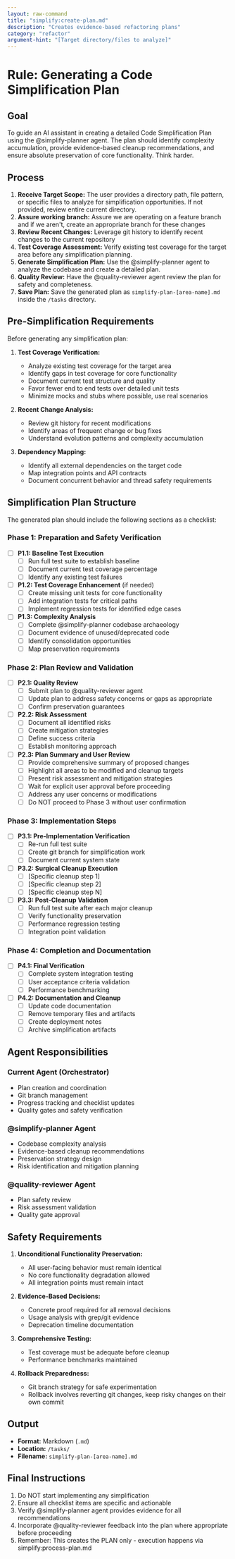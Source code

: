 ```yaml
---
layout: raw-command
title: "simplify:create-plan.md"
description: "Creates evidence-based refactoring plans"
category: "refactor"
argument-hint: "[Target directory/files to analyze]"
---
```


# Rule: Generating a Code Simplification Plan

## Goal

To guide an AI assistant in creating a detailed Code Simplification Plan using the @simplify-planner agent. The plan should identify complexity accumulation, provide evidence-based cleanup recommendations, and ensure absolute preservation of core functionality. Think harder.

## Process

1. **Receive Target Scope:** The user provides a directory path, file pattern, or specific files to analyze for simplification opportunities. If not provided, review entire current directory.
2. **Assure working branch:** Assure we are operating on a feature branch and if we aren't, create an appropriate branch for these changes
3. **Review Recent Changes:** Leverage git history to identify recent changes to the current repository
4. **Test Coverage Assessment:** Verify existing test coverage for the target area before any simplification planning.
5. **Generate Simplification Plan:** Use the @simplify-planner agent to analyze the codebase and create a detailed plan.
6. **Quality Review:** Have the @quality-reviewer agent review the plan for safety and completeness.
7. **Save Plan:** Save the generated plan as `simplify-plan-[area-name].md` inside the `/tasks` directory.

## Pre-Simplification Requirements

Before generating any simplification plan:

1. **Test Coverage Verification:**
   - Analyze existing test coverage for the target area
   - Identify gaps in test coverage for core functionality
   - Document current test structure and quality
   - Favor fewer end to end tests over detailed unit tests
   - Minimize mocks and stubs where possible, use real scenarios

2. **Recent Change Analysis:**
   - Review git history for recent modifications
   - Identify areas of frequent change or bug fixes
   - Understand evolution patterns and complexity accumulation

3. **Dependency Mapping:**
   - Identify all external dependencies on the target code
   - Map integration points and API contracts
   - Document concurrent behavior and thread safety requirements

## Simplification Plan Structure

The generated plan should include the following sections as a checklist:

### Phase 1: Preparation and Safety Verification
- [ ] **P1.1: Baseline Test Execution**
  - [ ] Run full test suite to establish baseline
  - [ ] Document current test coverage percentage
  - [ ] Identify any existing test failures

- [ ] **P1.2: Test Coverage Enhancement** (if needed)
  - [ ] Create missing unit tests for core functionality
  - [ ] Add integration tests for critical paths
  - [ ] Implement regression tests for identified edge cases

- [ ] **P1.3: Complexity Analysis**
  - [ ] Complete @simplify-planner codebase archaeology
  - [ ] Document evidence of unused/deprecated code
  - [ ] Identify consolidation opportunities
  - [ ] Map preservation requirements

### Phase 2: Plan Review and Validation
- [ ] **P2.1: Quality Review**
  - [ ] Submit plan to @quality-reviewer agent
  - [ ] Update plan to address safety concerns or gaps as appropriate
  - [ ] Confirm preservation guarantees

- [ ] **P2.2: Risk Assessment**
  - [ ] Document all identified risks
  - [ ] Create mitigation strategies
  - [ ] Define success criteria
  - [ ] Establish monitoring approach

- [ ] **P2.3: Plan Summary and User Review**
  - [ ] Provide comprehensive summary of proposed changes
  - [ ] Highlight all areas to be modified and cleanup targets
  - [ ] Present risk assessment and mitigation strategies
  - [ ] Wait for explicit user approval before proceeding
  - [ ] Address any user concerns or modifications
  - [ ] Do NOT proceed to Phase 3 without user confirmation

### Phase 3: Implementation Steps
- [ ] **P3.1: Pre-Implementation Verification**
  - [ ] Re-run full test suite
  - [ ] Create git branch for simplification work
  - [ ] Document current system state

- [ ] **P3.2: Surgical Cleanup Execution**
  - [ ] [Specific cleanup step 1]
  - [ ] [Specific cleanup step 2]
  - [ ] [Specific cleanup step N]

- [ ] **P3.3: Post-Cleanup Validation**
  - [ ] Run full test suite after each major cleanup
  - [ ] Verify functionality preservation
  - [ ] Performance regression testing
  - [ ] Integration point validation

### Phase 4: Completion and Documentation
- [ ] **P4.1: Final Verification**
  - [ ] Complete system integration testing
  - [ ] User acceptance criteria validation
  - [ ] Performance benchmarking

- [ ] **P4.2: Documentation and Cleanup**
  - [ ] Update code documentation
  - [ ] Remove temporary files and artifacts
  - [ ] Create deployment notes
  - [ ] Archive simplification artifacts

## Agent Responsibilities

### Current Agent (Orchestrator)
- Plan creation and coordination
- Git branch management
- Progress tracking and checklist updates
- Quality gates and safety verification

### @simplify-planner Agent
- Codebase complexity analysis
- Evidence-based cleanup recommendations
- Preservation strategy design
- Risk identification and mitigation planning

### @quality-reviewer Agent
- Plan safety review
- Risk assessment validation
- Quality gate approval

## Safety Requirements

1. **Unconditional Functionality Preservation:**
   - All user-facing behavior must remain identical
   - No core functionality degradation allowed
   - All integration points must remain intact

2. **Evidence-Based Decisions:**
   - Concrete proof required for all removal decisions
   - Usage analysis with grep/git evidence
   - Deprecation timeline documentation

3. **Comprehensive Testing:**
   - Test coverage must be adequate before cleanup
   - Performance benchmarks maintained

4. **Rollback Preparedness:**
   - Git branch strategy for safe experimentation
   - Rollback involves reverting git changes, keep risky changes on their own commit

## Output

- **Format:** Markdown (`.md`)
- **Location:** `/tasks/`
- **Filename:** `simplify-plan-[area-name].md`

## Final Instructions

1. Do NOT start implementing any simplification
2. Ensure all checklist items are specific and actionable
3. Verify @simplify-planner agent provides evidence for all recommendations
4. Incorporate @quality-reviewer feedback into the plan where appropriate before proceeding
5. Remember: This creates the PLAN only - execution happens via simplify:process-plan.md